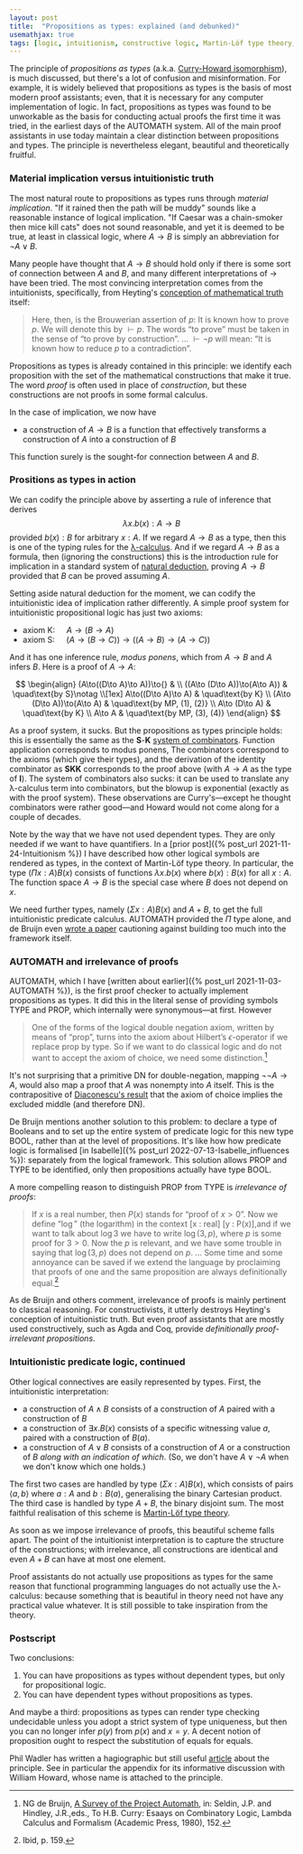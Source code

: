 ```yaml
---
layout: post
title:  "Propositions as types: explained (and debunked)"
usemathjax: true 
tags: [logic, intuitionism, constructive logic, Martin-Löf type theory, NG de Bruijn]
---
```


The principle of *propositions as types* (a.k.a. [Curry-Howard isomorphism](https://en.wikipedia.org/wiki/Curry–Howard_correspondence)), 
is much discussed, but there's a lot of confusion and misinformation.
For example, it is widely believed that propositions as types is the basis of most modern proof assistants; 
even, that it is necessary for any computer implementation of logic.
In fact, propositions as types was found to be unworkable 
as the basis for conducting actual proofs 
the first time it was tried, in the earliest days of the AUTOMATH system.
All of the main proof assistants in use today maintain a clear distinction
between propositions and types.
The principle is nevertheless elegant, beautiful and theoretically fruitful.

### Material implication versus intuitionistic truth

The most natural route to propositions as types runs through *material implication*.
"If it rained then the path will be muddy" sounds like a reasonable instance
of logical implication.
"If Caesar was a chain-smoker then mice kill cats" does not sound reasonable, and yet it is deemed to be true,
at least in classical logic, where $A\to B$ is simply an abbreviation for
$\neg A\lor B$.

Many people have thought that $A\to B$ should hold only if there is some sort 
of connection between $A$ and $B$, and many different interpretations of $\to$ have been tried.
The most convincing interpretation comes from the intuitionists,
specifically, from Heyting's 
[conception of mathematical truth](https://plato.stanford.edu/entries/intuitionistic-logic-development/#ProoInte) itself:

> Here, then, is the Brouwerian assertion of $p$: It is known how to prove $p$. We will denote this by $\vdash p$. The words “to prove” must be taken in the sense of “to prove by construction”. ... $\vdash \neg p$ will mean: “It is known how to reduce $p$ to a contradiction”.

Propositions as types is already contained in this principle: we identify
each proposition with the set of the mathematical constructions that make it true.
The word *proof* is often used in place of *construction*, 
but these constructions are not proofs in some formal calculus.

In the case of implication, we now have

- a construction of $A\to B$ is a function that effectively transforms a construction of $A$ into a construction of $B$

This function surely is the sought-for connection between $A$ and $B$.

### Prositions as types in action

We can codify the principle above by asserting a rule of inference that derives
$$ \lambda x. b(x) : A\to B$$
provided $b(x):B$ for arbitrary $x:A$.
If we regard $A\to B$ as a type, then this is one of the typing rules 
for the [λ-calculus](https://en.wikipedia.org/wiki/Simply_typed_lambda_calculus).
And if we regard $A\to B$ as a formula, then 
(ignoring the constructions) this is the introduction rule for implication
in a standard system of [natural deduction](https://plato.stanford.edu/entries/natural-deduction/),
proving $A\to B$ provided that $B$ can be proved assuming $A$.

Setting aside natural deduction for the moment, we can codify
the intuitionistic idea of implication rather differently.
A simple proof system for intuitionistic propositional logic has just two axioms:

- axiom K: $\quad A\to(B\to A)$
- axiom S: $\quad(A\to(B\to C))\to ((A\to B)\to(A\to C))$

And it has one inference rule, *modus ponens*, which from $A\to B$ and $A$
infers $B$. Here is a proof of $A\to A$:

$$
\begin{align}
  (A\to((D\to A)\to A))\to{} &  \\
  ((A\to (D\to A))\to(A\to A)) & \quad\text{by S}\notag \\[1ex]
  A\to((D\to A)\to A)         & \quad\text{by K} \\
  (A\to (D\to A))\to(A\to A) & \quad\text{by MP, (1), (2)} \\
  A\to (D\to A)                & \quad\text{by K} \\
  A\to A                        & \quad\text{by MP, (3), (4)}
\end{align}
$$

As a proof system, it sucks. But the propositions as types principle holds: this is essentially the same as the **S**-**K** [system of combinators](https://en.wikipedia.org/wiki/Combinatory_logic). 
Function application corresponds to modus ponens,
The combinators correspond to the axioms (which give their types), 
and the derivation of the identity combinator 
as **SKK** corresponds to the proof above (with $A\to A$ as the type of **I**). The system of combinators also sucks:
it can be used to translate any λ-calculus term into combinators, but the blowup is exponential (exactly as with the proof system).
These observations are Curry's—except he thought combinators were rather good—and Howard would not come along for a couple of decades.

Note by the way that we have not used dependent types. They are only needed if we want to have quantifiers.
In a [prior post]({% post_url 2021-11-24-Intuitionism %}) I have described how other logical symbols are rendered as types, in the context of Martin-Löf type theory.
In particular, the type $(\Pi x:A) B(x)$ consists of functions $\lambda x. b(x)$ where $b(x):B(x)$ for all $x:A$. The function space $A\to B$ is the special case where $B$ does not depend on $x$. 

We need further types, namely $(\Sigma x:A) B(x)$ and $A+B$, 
to get the full intuitionistic predicate calculus. 
AUTOMATH provided the $\Pi$ type alone,
and de Bruijn even [wrote a paper](https://pure.tue.nl/ws/files/4428179/597611.pdf)
cautioning against building too much into the framework itself.

### AUTOMATH and irrelevance of proofs

AUTOMATH, which I have 
[written about earlier]({% post_url 2021-11-03-AUTOMATH %}),
is the first proof checker to actually implement propositions as types.
It did this in the literal sense of providing symbols TYPE and PROP,
which internally were synonymous—at first. However

> One of the forms of the logical double negation axiom, written by means of “prop”, turns into the axiom about Hilbert’s $\epsilon$-operator if we replace prop by type. So if we want to do classical logic and do not want to accept the axiom of choice, we need some distinction.[^1]

[^1]: NG de Bruijn, [A Survey of the Project Automath](https://pure.tue.nl/ws/files/1892191/597622.pdf), in: Seldin, J.P. and Hindley, J.R.,eds., To H.B. Curry: Esaays on Combinatory Logic, Lambda Calculus and Formalism (Academic Press, 1980), 152.

It's not surprising that a primitive DN for double-negation,
mapping $\neg\neg A \to A$, would also map a proof that $A$
was nonempty into $A$ itself.
This is the contrapositive of [Diaconescu's result](https://doi.org/10.2307/2039868)  that
the axiom of choice implies the excluded middle (and therefore DN).

De Bruijn mentions another solution to this problem: to declare a type of Booleans and to set up the entire system of predicate logic for this new type BOOL, rather than at the level of propositions. 
It's like how how predicate logic is 
formalised [in Isabelle]({% post_url 2022-07-13-Isabelle_influences %}): 
separately from the logical framework. 
This solution allows PROP and TYPE to be identified, 
only then propositions actually have type BOOL.

A more compelling reason to distinguish PROP from TYPE
is *irrelevance of proofs*:

> If $x$ is a real number, then $P(x)$ stands for “proof of $x > 0$”. Now we define “$\log$” (the logarithm) in the context [x : real] [y : P(x)],and if we want to talk about $\log 3$ we have to write $\log(3,p)$, where $p$ is some proof for $3 > 0$. Now the $p$ is relevant, and we have some trouble in saying that $\log(3,p)$ does not depend on $p$. ... Some time and some annoyance can be saved if we extend the language by proclaiming that proofs of one and the same proposition are always definitionally equal.[^2]

[^2]: Ibid, p. 159.

As de Bruijn and others comment, irrelevance of proofs is 
mainly pertinent to classical reasoning. For constructivists, it 
utterly destroys Heyting's conception of intuitionistic truth. 
But even proof assistants that are mostly used  constructively, such as Agda and Coq, provide
*definitionally proof-irrelevant propositions*.

### Intuitionistic predicate logic, continued

Other logical connectives are easily represented by types.
First, the intuitionistic interpretation:

- a construction of $A\land B$ consists of a construction of $A$ paired with a construction of $B$
- a construction of $\exists x. B(x)$ consists of a specific witnessing value $a$, paired with a construction of $B(a)$. 
- a construction of $A\lor B$ consists of a construction of $A$ or a construction of $B$ *along with an indication of which*. (So, we don't have $A\lor\neg A$ when we don't know which one holds.) 

The first two cases are handled by type $(\Sigma x:A) B(x)$,
which consists of pairs $\langle a,b \rangle$ where $a:A$ and $b:B(a)$, generalising the binary Cartesian product. The third case
is handled by type $A+B$, the binary disjoint sum.
The most faithful realisation of this scheme is 
[Martin-Löf type theory](/tag/Martin-Löf_type_theory).

As soon as we impose irrelevance of proofs, this beautiful scheme falls apart. The point of the intuitionist interpretation is to capture the structure of the constructions; 
with irrelevance, all constructions are identical and even $A+B$ can have at most one element.

Proof assistants do not actually use propositions as types
for the same reason that functional programming languages do not 
actually use the λ-calculus: because something that is beautiful in theory need not have any practical value whatever.
It is still possible to take inspiration from the theory.

### Postscript

Two conclusions:
1. You can have propositions as types without dependent types, but only for propositional logic.
2. You can have dependent types without propositions as types.

And maybe a third: propositions as types can render type checking undecidable 
unless you adopt a strict system of type uniqueness, 
but then you can no longer infer $p(y)$ from $p(x)$ and $x=y$.
A decent notion of proposition ought to respect the substitution of equals for equals.

Phil Wadler has written a hagiographic but still useful
[article](https://homepages.inf.ed.ac.uk/wadler/papers/propositions-as-types/propositions-as-types.pdf)
about the principle. See in particular the appendix 
for its informative discussion with William Howard, 
whose name is attached to the principle.
